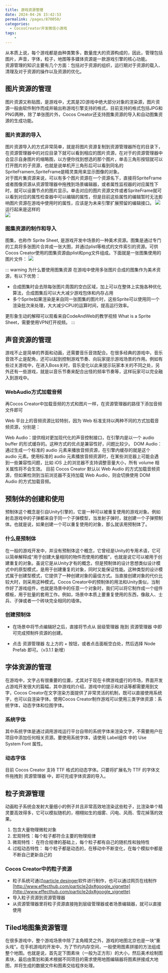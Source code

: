 ```yaml
---
title: 游戏资源管理
date: 2024-04-26 15:42:53
permalink: /pages/870050/
categories:
  - CocosCreator开发微信小游戏
tags:
    -
---
```

从本质上说，每个游戏都是由种类繁多，数量庞大的资源构成的，因此，管理包括图片，声音，字体，粒子，地图等多媒体资源是一款游戏引擎的核心功能。  
资源管理的知识主要有几个方面：包括对于资源的组织，运行期对于资源的载入、清理及对于资源的操作以及资源的优化。  

## 图片资源的管理
图片资源又称贴图，是游戏中，尤其是2D游戏中绝大部分对象的渲染源，图片资源一般由软件制作而成并输出称游戏引擎支持的格式，目前支持的格式包括JPG和PNG两种，除了单张图片外，Cocos Creator还支持图集资源的导入和自动图集资源的生成功能。  

### 图片资源的导入
图片资源导入的方式非常简单，就是将图片资源复制到资源管理器所在的目录下，在资源管理器中的对应目录下就可以看到相应的图片资源，在对于的资源管理器中会显示自身图片的缩略图，以方便你找到想选的那个图片，单击三角形按钮就可以打开图片的子资源，也就是说单机开三角形后可以看到同名的SpriteFramem,SpriteFrame是精灵类用来显示图像的对象。  
对于图片集资源来说，可以有多个图片资源在一个资源名下，直接将SpriteFrame或者图像资源从资源管理器中拖拽到场景编辑器，或者属性监视器的对应属性下时，就可以设置节点的图片显示。单击对应的图片资源文件或者SpriteFrame就可以看到对应的属性检查器中可以编辑的属性，但是目前这些属性的编辑暂时无法影响图片资源在游戏中使用时的属性，应该是为未来引擎扩展预留的编辑接口。
![](https://daodaoblogpicgo.oss-cn-shanghai.aliyuncs.com/img/2024042601.gif)  
运行起来是这样的  
![](https://daodaoblogpicgo.oss-cn-shanghai.aliyuncs.com/img/202404261602188.png)

### 图集资源的制作和导入
图集，也称作 Sprite Sheet, 是游戏开发中场景的一种美术资源。图集是通过专门的工具将多张图片合并成一张大图，并通过plist等格式的文件索引的资源。可供Cocos Creator使用的图集资源由plist和png文件组成。下面就是一张图集使用的图片文件：
![](https://daodaoblogpicgo.oss-cn-shanghai.aliyuncs.com/img/202404261616330.png)

::: warning 为什么要使用图集资源
在游戏中使用多张图片合成的图集作为美术资源，有以下优势：  
- 合成图集时会去除每张图片周围的空白区域，加上可以在整体上实施各种优化算法，合成图集后可以大大减少游戏包体和内存占用 
- 多个Sprite如果渲染是来自同一张图集的图片时，这些Sprite可以使用同一个渲染批次来处理，大大减少CPU的运算时间，提高运行效率。

更形象生动的解释可以观看来自CodeAndWeb的教学视频 What is a Sprite Sheet，需要使用VPN打开视频。
:::

## 声音资源的管理
游戏不止是简单的界面和动画，还需要音乐音效配合。在很多经典的游戏中，音乐音效不止是配角，还可以起到控制游戏节奏、向玩家提示游戏场景的作用。例如有些过关游戏中，在进入Boss关时，音乐变化以此来提示玩家本关的不同之处，另外还有一些游戏，就是以音乐节奏来配合出怪的频率节奏等，这样玩家可以完全融入到游戏中。

### WebAudio方式加载音频
再Cocos Creator中加载音频的方式和图片一样，在资源管理器的路径下添加音频文件即可

Web 平台上的音频资源比较特别，因为 Web 标准支持以两种不同的方式加载音频资源，分别是：

Web Audio：提供相对更加现代化的声音控制接口，在引擎内是以一个 audio buffer 的形式缓存的。这种方式的优点是兼容性好，问题比较少。
DOM Audio：通过生成一个标准的 audio 元素来播放音频资源，在引擎内缓存的就是这个 audio 元素。使用标准的 audio 元素播放音频资源时，在某些浏览器上可能会遇到一些兼容性问题，比如 iOS 上的浏览器不支持调整音量大小，所有 volume 相关属性将不会生效。
目前 Cocos Creator 默认以 Web Audio 的方式加载音频资源，但如果检测到当前浏览器不支持加载 Web Audio，则会切换使用 DOM Audio 的方式加载音频。

## 预制体的创建和使用
预制体这个概念是引自Unity引擎的，它是一种可以被重复使用的游戏对象。例如射击游戏中的子弹都来自于同一个子弹模型，当发射子弹时，就创建一个子弹预制体。也就是说，如果创建一个可以重复使用的对象，那么就该用预制体了。

### 什么是预制体
在一般的游戏开发中，并没有预制体这个概念，它曾经是Unity的专用术语，它可以简单解释成“用于创建大量相同的物件而使用的模板”，也就是说它可以被用于创建重复的对象。虽说它是从Unity才有的概念，但是预制体的设计思想类似设计模式中的原型模式，是用于创建重复的对象，同时又能保证性能。这种类型的设计模式属于创建型模式，它提供了一种创建对象的最佳方式。当直接创建对象的代价比较大时，则采用这种模式。Cocos Creator中的预制体的用法和Unity类似，当制作好了游戏组件，也就是场景中的任意一个对象时，我们可以将它制作成一个组件模板，用于批量的套用工作。例如，场景中本质上要重复使用的东西，像敌人、士兵、子弹或者一个砖块完全相同的墙体。

### 创建预制体
- 在场景中将节点编辑好之后，直接将节点从 层级管理器 拖到 资源管理器 中即可完成预制件资源的创建。

- 点击 资源管理器 左上方的 + 按钮，或者点击面板空白处，然后选择 Node Prefab 即可。（v3.1.1 新增）

## 字体资源的管理
在游戏中，文字占有很重要的位置，尤其对于现在卡牌游戏盛行的市场，界面开发占游戏开发很大的篇幅，其中游戏的介绍，游戏中的提示和对话等都需要用到文字，Cocos Creator在文字渲染方面提供了非常灵活的机制，既可以直接使用系统字，也可以自渲染字体。使用Cocos Creator制作游戏可以使用三类字体资源：系统字体，动态字体和位图字体。

### 系统字体
其中系统字体是通过调用游戏运行平台自带的系统字体来渲染文字，不需要用户在项目中添加任何相关资源。要使用系统字体，请使用 Label组件 中的 Use System Font 属性。

### 动态字体
目前 Cocos Creator 支持 TTF 格式的动态字体。只要将扩展名为 TTF 的字体文件拖拽到 资源管理器 中，即可完成字体资源的导入。

## 粒子资源管理
动画粒子系统会发射大量细小的例子并且非常高效地渲染这些粒子，比渲染单个精灵要高效得多，它可以模拟随机的，栩栩如生的烟雾、闪电、风雨、雪花掉落的效果。

1. 包含大量物理微粒对象  
2. 宏观特性：每个粒子都符合主要的物理规律  
3. 微观特性： 在符合规律的基础上，每个粒子都有自己的随机性和独特性  
4. 过程动态特性： 每个粒子都是动态的，在移动中不断变化，在每个模拟中都是不断自己更新自己的  

### Cocos Creator中的粒子资源
- 粒子系统可通过[particle desinger](https://www.71squared.com/particledesigner)软件进行制作，也可以通过网页在线制作[http://www.effecthub.com/particle2dx#google_vignette](http://www.effecthub.com/particle2dx#google_vignette)  
- 导入粒子资源到资源管理器  
- 从资源管理器里将粒子资源直接拖到层级管理器或者场景编辑器，就可以直接使用

## Tiled地图集资源管理
在很多游戏中，整个游戏场景中除了主角精灵之外，游戏的地图北京也是一块“重头戏”。在手机游戏的开发中，为了节约内存空间，一般使用图素拼接的方法组成整个地图。也就是说，首先定下图素块（一般为正方形）的大小，然后美术绘制图素块，最后由策划和美术根据不同项目的需求使用地图编辑器将图素拼接成大地图，并将生成的数据文件和图素交给程序处理。 